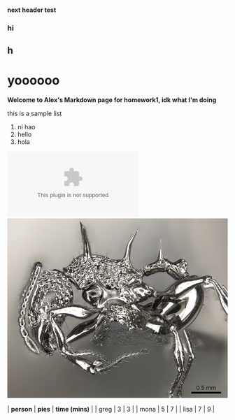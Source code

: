 #### next header test
### hi
## h
# yoooooo

**Welcome to Alex's Markdown page for homework1, idk what I'm doing**

this is a sample list
1. ni hao
2. hello
3. hola

![test link](google.com)
![some species](images/acanthomyrmex_ferox.jpg)

| **person** | **pies**   |  **time (mins)**          | 
| greg | 3 | 3 |
| mona    | 5 | 7    | 
| lisa    | 7  | 9       | 